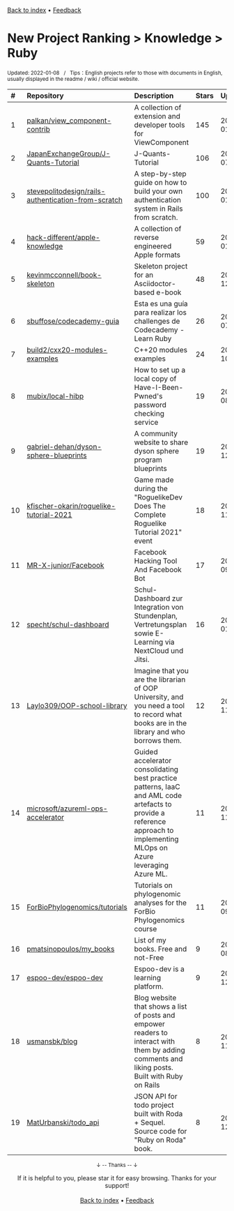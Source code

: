 <a href="https://github.com/GrowingGit/GitHub-English-Top-Charts#github-english-top-charts">Back to index</a> • <a href="/content/docs/feedback.md">Feedback</a>

# New Project Ranking > Knowledge > Ruby
<sub>Updated: 2022-01-08&nbsp;&nbsp;&nbsp;/&nbsp;&nbsp;&nbsp;Tips：English projects refer to those with documents in English, usually displayed in the readme / wiki / official website.</sub>

|#|Repository|Description|Stars|Updated|Created|
|:-|:-|:-|:-|:-|:-|
|1|[palkan/view_component-contrib](https://github.com/palkan/view_component-contrib)|A collection of extension and developer tools for ViewComponent|145|2022-01-05|2021-03-22|
|2|[JapanExchangeGroup/J-Quants-Tutorial](https://github.com/JapanExchangeGroup/J-Quants-Tutorial)|J-Quants-Tutorial|106|2021-07-27|2021-01-27|
|3|[stevepolitodesign/rails-authentication-from-scratch](https://github.com/stevepolitodesign/rails-authentication-from-scratch)|A step-by-step guide on how to build your own authentication system in Rails from scratch.|100|2022-01-07|2021-11-09|
|4|[hack-different/apple-knowledge](https://github.com/hack-different/apple-knowledge)|A collection of reverse engineered Apple formats|59|2022-01-06|2021-12-06|
|5|[kevinmcconnell/book-skeleton](https://github.com/kevinmcconnell/book-skeleton)|Skeleton project for an Asciidoctor-based e-book|48|2021-12-03|2021-12-01|
|6|[sbuffose/codecademy-guia](https://github.com/sbuffose/codecademy-guia)|Esta es una guía para realizar los challenges de Codecademy - Learn Ruby|26|2021-07-24|2021-05-28|
|7|[build2/cxx20-modules-examples](https://github.com/build2/cxx20-modules-examples)|C++20 modules examples|24|2021-10-15|2021-01-19|
|8|[mubix/local-hibp](https://github.com/mubix/local-hibp)|How to set up a local copy of Have-I-Been-Pwned's password checking service|19|2021-08-19|2021-08-19|
|9|[gabriel-dehan/dyson-sphere-blueprints](https://github.com/gabriel-dehan/dyson-sphere-blueprints)|A community website to share dyson sphere program blueprints|19|2021-12-22|2021-03-16|
|10|[kfischer-okarin/roguelike-tutorial-2021](https://github.com/kfischer-okarin/roguelike-tutorial-2021)|Game made during the "RoguelikeDev Does The Complete Roguelike Tutorial 2021" event|18|2021-11-11|2021-07-22|
|11|[MR-X-junior/Facebook](https://github.com/MR-X-junior/Facebook)|Facebook Hacking Tool And Facebook Bot|17|2021-09-26|2021-05-23|
|12|[specht/schul-dashboard](https://github.com/specht/schul-dashboard)|Schul-Dashboard zur Integration von Stundenplan, Vertretungsplan sowie E-Learning via NextCloud und Jitsi.|16|2022-01-07|2021-02-02|
|13|[Laylo309/OOP-school-library](https://github.com/Laylo309/OOP-school-library)|Imagine that you are the librarian of OOP University, and you need a tool to record what books are in the library and who borrows them.|12|2021-11-26|2021-11-15|
|14|[microsoft/azureml-ops-accelerator](https://github.com/microsoft/azureml-ops-accelerator)|Guided accelerator consolidating best practice patterns, IaaC and AML code artefacts to provide a reference approach to implementing MLOps on Azure leveraging Azure ML. |11|2021-11-25|2021-07-08|
|15|[ForBioPhylogenomics/tutorials](https://github.com/ForBioPhylogenomics/tutorials)|Tutorials on phylogenomic analyses for the ForBio Phylogenomics course|11|2021-09-08|2021-05-14|
|16|[pmatsinopoulos/my_books](https://github.com/pmatsinopoulos/my_books)|List of my books. Free and not-Free|9|2021-08-29|2021-08-29|
|17|[espoo-dev/espoo-dev](https://github.com/espoo-dev/espoo-dev)|Espoo-dev is a learning platform.|9|2021-12-07|2021-02-12|
|18|[usmansbk/blog](https://github.com/usmansbk/blog)|Blog website that shows a list of posts and empower readers to interact with them by adding comments and liking posts. Built with Ruby on Rails|8|2021-11-09|2021-10-25|
|19|[MatUrbanski/todo_api](https://github.com/MatUrbanski/todo_api)|JSON API for todo project built with Roda + Sequel. Source code for "Ruby on Roda" book.|8|2021-12-05|2021-04-18|

<div align="center">
    <p><sub>↓ -- Thanks -- ↓</sub></p>
    If it is helpful to you, please star it for easy browsing. Thanks for your support!
</div>

<br/>

<div align="center"><a href="https://github.com/GrowingGit/GitHub-English-Top-Charts#github-english-top-charts">Back to index</a> • <a href="/content/docs/feedback.md">Feedback</a></div>
